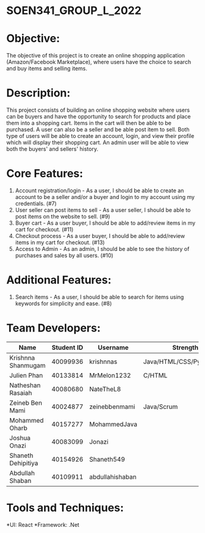 # SOEN341_GROUP_L_2022

# Objective:

The objective of this project is to create an online shopping application (Amazon/Facebook Marketplace), where users have the choice to search and buy items and selling items. 

# Description:

This project consists of building an online shopping website where users can be buyers and have the opportunity to search for products and place them into a shopping cart. Items in the cart will then be able to be purchased. A user can also be a seller and be able post item to sell. Both type of users will be able to create an account, login, and view their profile which will display their shopping cart. An admin user will be able to view both the buyers' and sellers' history. 

# Core Features:
 
1. Account registration/login - As a user, I should be able to create an account to be a seller and/or a buyer and login to my account using my credentials. (#7)
2. User seller can post items to sell - As a user seller, I should be able to post items on the website to sell. (#9)
3. Buyer cart - As a user buyer, I should be able to add/review items in my cart for checkout. (#11)
4. Checkout process - As a user buyer, I should be able to add/review items in my cart for checkout. (#13)
5. Access to Admin - As an admin, I should be able to see the history of purchases and sales by all users. (#10)


# Additional Features:

1. Search items - As a user, I should be able to search for items using keywords for simplicity and ease. (#8)

# Team Developers:


|     Name     |  Student ID |  Username |  Strengths |
| ---  | ---|  --- |  --- |
|   Krishnna Shanmugam   |  40099936  |  krishnnas     | Java/HTML/CSS/Python/Flask     |
|   Julien Phan          |  40133814  |  MrMelon1232   | C/HTML   |
|   Natheshan Rasaiah    |  40080680  |  NateTheL8     |      |
|   Zeineb Ben Mami      |  40024877  |  zeinebbenmami | Java/Scrum     |
|   Mohammed Oharb       |  40157277  |  MohammedJava  |      |
|   Joshua Onazi         |  40083099  | Jonazi         |      |
| Shaneth Dehipitiya   |40154926  | Shaneth549  |     |
| Abdullah Shaban        | 40109911   | abdullahishaban|      |



# Tools and Techniques:

*UI: React
*Framework: .Net

